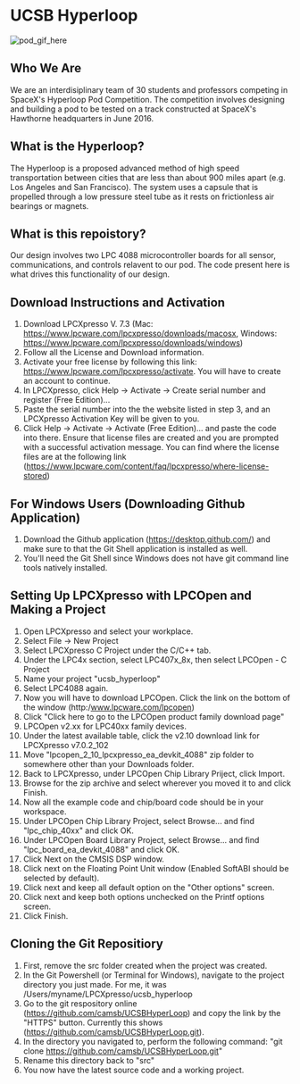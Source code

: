 # UCSB Hyperloop
![pod_gif_here](http://www.ucsbhyperloop.com/assets/ucsbhyperloop-d2207c2e7ad8ddb19f23f307bd09f1a862927b595cb68cd3478cf50093f5d581.gif)

## Who We Are
We are an interdisiplinary team of 30 students and professors competing in SpaceX's Hyperloop Pod Competition. The competition involves designing and building a pod to be tested on a track constructed at SpaceX's Hawthorne headquarters in June 2016.

## What is the Hyperloop?
The Hyperloop is a proposed advanced method of high speed transportation between cities that are less than about 900 miles apart (e.g. Los Angeles and San Francisco). The system uses a capsule that is propelled through a low pressure steel tube as it rests on frictionless air bearings or magnets.

## What is this repoistory?
Our design involves two LPC 4088 microcontroller boards for all sensor, communications, and controls relavent to our pod. The code present here is what drives this functionality of our design.

## Download Instructions and Activation
1. Download LPCXpresso V. 7.3 (Mac: https://www.lpcware.com/lpcxpresso/downloads/macosx, Windows: https://www.lpcware.com/lpcxpresso/downloads/windows)
2. Follow all the License and Download information. 
3. Activate your free license by following this link: https://www.lpcware.com/lpcxpresso/activate. You will have to create an account to continue.
4. In LPCXpresso, click Help -> Activate -> Create serial number and register (Free Edition)...
5. Paste the serial number into the the website listed in step 3, and an LPCXpresso Activation Key will be given to you.
6. Click Help -> Activate -> Activate (Free Edition)... and paste the code into there. Ensure that license files are created and you are prompted with a successful activation message. You can find where the license files are at the following link (https://www.lpcware.com/content/faq/lpcxpresso/where-license-stored)

## For Windows Users (Downloading Github Application)
1. Download the Github application (https://desktop.github.com/) and make sure to that the Git Shell application is installed as well.
2. You'll need the Git Shell since Windows does not have git command line tools natively installed.

## Setting Up LPCXpresso with LPCOpen and Making a Project
1. Open LPCXpresso and select your workplace. 
2. Select File -> New Project
3. Select LPCXpresso C Project under the C/C++ tab.
4. Under the LPC4x section, select LPC407x_8x, then select LPCOpen - C Project
5. Name your project "ucsb_hyperloop"
6. Select LPC4088 again.
7. Now you will have to download LPCOpen. Click the link on the bottom of the window (http:/www.lpcware.com/lpcopen)
8. Click "Click here to go to the LPCOpen product family download page"
9. LPCOpen v2.xx for LPC40xx family devices.
10. Under the latest available table, click the v2.10 download link for LPCXpresso v7.0.2_102 
11. Move "lpcopen_2_10_lpcxpresso_ea_devkit_4088" zip folder to somewhere other than your Downloads folder.
12. Back to LPCXpresso, under LPCOpen Chip Library Priject, click Import.
13. Browse for the zip archive and select wherever you moved it to and click Finish.
14. Now all the example code and chip/board code should be in your workspace.
15. Under LPCOpen Chip Library Project, select Browse... and find "lpc_chip_40xx" and click OK.
16. Under LPCOpen Board Library Project, select Browse... and find "lpc_board_ea_devkit_4088" and click OK.
17. Click Next on the CMSIS DSP window. 
18. Click next on the Floating Point Unit window (Enabled SoftABI should be selected by default).
19. Click next and keep all default option on the "Other options" screen.
20. Click next and keep both options unchecked on the Printf options screen.
21. Click Finish.

## Cloning the Git Repositiory 
1. First, remove the src folder created when the project was created.
2. In the Git Powershell (or Terminal for Windows), navigate to the project directory you just made. For me, it was /Users/myname/LPCXpresso/ucsb_hyperloop
3. Go to the git respository online (https://github.com/camsb/UCSBHyperLoop) and copy the link by the "HTTPS" button. Currently this shows (https://github.com/camsb/UCSBHyperLoop.git).
4. In the directory you navigated to, perform the following command: "git clone https://github.com/camsb/UCSBHyperLoop.git"
5. Rename this directory back to "src"
6. You now have the latest source code and a working project.
